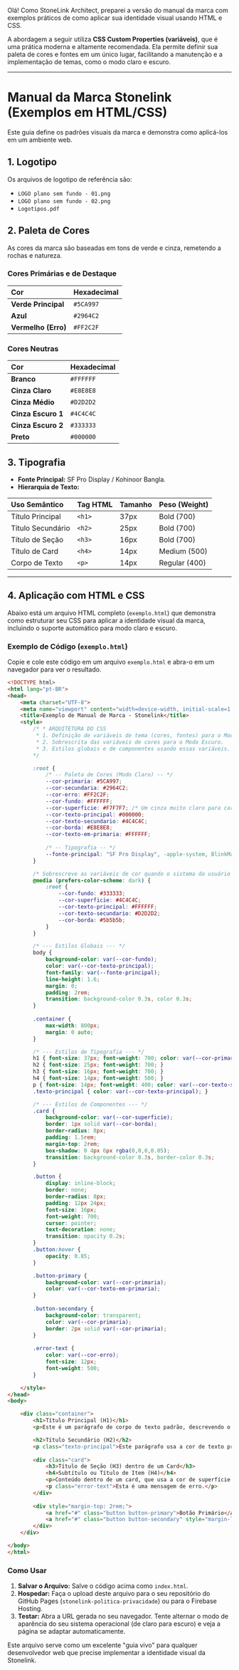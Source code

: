 Olá\! Como StoneLink Architect, preparei a versão do manual da marca com exemplos práticos de como aplicar sua identidade visual usando HTML e CSS.

A abordagem a seguir utiliza **CSS Custom Properties (variáveis)**, que é uma prática moderna e altamente recomendada. Ela permite definir sua paleta de cores e fontes em um único lugar, facilitando a manutenção e a implementação de temas, como o modo claro e escuro.

-----

# Manual da Marca Stonelink (Exemplos em HTML/CSS)

Este guia define os padrões visuais da marca e demonstra como aplicá-los em um ambiente web.

## 1\. Logotipo

Os arquivos de logotipo de referência são:

  * `LOGO plano sem fundo - 01.png`
  * `LOGO plano sem fundo - 02.png`
  * `Logotipos.pdf`

## 2\. Paleta de Cores

As cores da marca são baseadas em tons de verde e cinza, remetendo a rochas e natureza.

### Cores Primárias e de Destaque

| Cor | Hexadecimal |
| :--- | :--- |
| **Verde Principal** | `#5CA997` |
| **Azul** | `#2964C2` |
| **Vermelho (Erro)**| `#FF2C2F` |

### Cores Neutras

| Cor | Hexadecimal |
| :--- | :--- |
| **Branco** | `#FFFFFF` |
| **Cinza Claro** | `#E8E8E8` |
| **Cinza Médio** | `#D2D2D2` |
| **Cinza Escuro 1** | `#4C4C4C` |
| **Cinza Escuro 2** | `#333333` |
| **Preto** | `#000000` |

## 3\. Tipografia

  * **Fonte Principal:** SF Pro Display / Kohinoor Bangla.
  * **Hierarquia de Texto:**

| Uso Semântico | Tag HTML | Tamanho | Peso (Weight) |
| :--- | :--- | :--- | :--- |
| Título Principal | `<h1>` | 37px | Bold (700) |
| Título Secundário | `<h2>` | 25px | Bold (700) |
| Título de Seção | `<h3>` | 16px | Bold (700) |
| Título de Card | `<h4>` | 14px | Medium (500) |
| Corpo de Texto | `<p>` | 14px | Regular (400) |

-----

## 4\. Aplicação com HTML e CSS

Abaixo está um arquivo HTML completo (`exemplo.html`) que demonstra como estruturar seu CSS para aplicar a identidade visual da marca, incluindo o suporte automático para modo claro e escuro.

### Exemplo de Código (`exemplo.html`)

Copie e cole este código em um arquivo `exemplo.html` e abra-o em um navegador para ver o resultado.

```html
<!DOCTYPE html>
<html lang="pt-BR">
<head>
    <meta charset="UTF-8">
    <meta name="viewport" content="width=device-width, initial-scale=1.0">
    <title>Exemplo de Manual de Marca - Stonelink</title>
    <style>
        /* * ARQUITETURA DO CSS
         * 1. Definição de variáveis de tema (cores, fontes) para o Modo Claro.
         * 2. Sobrescrita das variáveis de cores para o Modo Escuro.
         * 3. Estilos globais e de componentes usando essas variáveis.
        */

        :root {
            /* -- Paleta de Cores (Modo Claro) -- */
            --cor-primaria: #5CA997;
            --cor-secundaria: #2964C2;
            --cor-erro: #FF2C2F;
            --cor-fundo: #FFFFFF;
            --cor-superficie: #F7F7F7; /* Um cinza muito claro para cards */
            --cor-texto-principal: #000000;
            --cor-texto-secundario: #4C4C4C;
            --cor-borda: #E8E8E8;
            --cor-texto-em-primaria: #FFFFFF;
            
            /* -- Tipografia -- */
            --fonte-principal: "SF Pro Display", -apple-system, BlinkMacSystemFont, "Segoe UI", Roboto, Helvetica, Arial, sans-serif;
        }

        /* Sobrescreve as variáveis de cor quando o sistema do usuário está em modo escuro */
        @media (prefers-color-scheme: dark) {
            :root {
                --cor-fundo: #333333;
                --cor-superficie: #4C4C4C;
                --cor-texto-principal: #FFFFFF;
                --cor-texto-secundario: #D2D2D2;
                --cor-borda: #5b5b5b;
            }
        }

        /* --- Estilos Globais --- */
        body {
            background-color: var(--cor-fundo);
            color: var(--cor-texto-principal);
            font-family: var(--fonte-principal);
            line-height: 1.6;
            margin: 0;
            padding: 2rem;
            transition: background-color 0.3s, color 0.3s;
        }
        
        .container {
            max-width: 800px;
            margin: 0 auto;
        }

        /* --- Estilos de Tipografia --- */
        h1 { font-size: 37px; font-weight: 700; color: var(--cor-primaria); }
        h2 { font-size: 25px; font-weight: 700; }
        h3 { font-size: 16px; font-weight: 700; }
        h4 { font-size: 14px; font-weight: 500; }
        p { font-size: 14px; font-weight: 400; color: var(--cor-texto-secundario); }
        .texto-principal { color: var(--cor-texto-principal); }

        /* --- Estilos de Componentes --- */
        .card {
            background-color: var(--cor-superficie);
            border: 1px solid var(--cor-borda);
            border-radius: 8px;
            padding: 1.5rem;
            margin-top: 2rem;
            box-shadow: 0 4px 6px rgba(0,0,0,0.05);
            transition: background-color 0.3s, border-color 0.3s;
        }

        .button {
            display: inline-block;
            border: none;
            border-radius: 8px;
            padding: 12px 24px;
            font-size: 16px;
            font-weight: 700;
            cursor: pointer;
            text-decoration: none;
            transition: opacity 0.2s;
        }
        .button:hover {
            opacity: 0.85;
        }

        .button-primary {
            background-color: var(--cor-primaria);
            color: var(--cor-texto-em-primaria);
        }
        
        .button-secondary {
            background-color: transparent;
            color: var(--cor-primaria);
            border: 2px solid var(--cor-primaria);
        }
        
        .error-text {
            color: var(--cor-erro);
            font-size: 12px;
            font-weight: 500;
        }

    </style>
</head>
<body>

    <div class="container">
        <h1>Título Principal (H1)</h1>
        <p>Este é um parágrafo de corpo de texto padrão, descrevendo o conteúdo da página ou seção.</p>

        <h2>Título Secundário (H2)</h2>
        <p class="texto-principal">Este parágrafo usa a cor de texto principal, para dar mais destaque que o texto secundário padrão.</p>
        
        <div class="card">
            <h3>Título de Seção (H3) dentro de um Card</h3>
            <h4>Subtítulo ou Título de Item (H4)</h4>
            <p>Conteúdo dentro de um card, que usa a cor de superfície. Ele se adapta automaticamente ao modo claro ou escuro.</p>
            <p class="error-text">Esta é uma mensagem de erro.</p>
        </div>
        
        <div style="margin-top: 2rem;">
            <a href="#" class="button button-primary">Botão Primário</a>
            <a href="#" class="button button-secondary" style="margin-left: 1rem;">Botão Secundário</a>
        </div>
    </div>

</body>
</html>
```

### Como Usar

1.  **Salvar o Arquivo:** Salve o código acima como `index.html`.
2.  **Hospedar:** Faça o upload deste arquivo para o seu repositório do GitHub Pages (`stonelink-politica-privacidade`) ou para o Firebase Hosting.
3.  **Testar:** Abra a URL gerada no seu navegador. Tente alternar o modo de aparência do seu sistema operacional (de claro para escuro) e veja a página se adaptar automaticamente.

Este arquivo serve como um excelente "guia vivo" para qualquer desenvolvedor web que precise implementar a identidade visual da Stonelink.